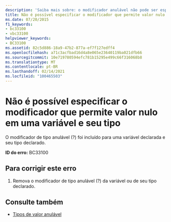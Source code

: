 ```yaml
---
description: 'Saiba mais sobre: o modificador anulável não pode ser especificado em uma variável e seu tipo'
title: Não é possível especificar o modificador que permite valor nulo em uma variável e seu tipo
ms.date: 07/20/2015
f1_keywords:
- bc33100
- vbc33100
helpviewer_keywords:
- BC33100
ms.assetid: 82c5d886-18a9-47b2-877a-ef7f127edff4
ms.openlocfilehash: a71c3acfbad16d4a8e065e23640119ba021dfb66
ms.sourcegitcommit: 10e719780594efc781b15295e499c66f316068b8
ms.translationtype: MT
ms.contentlocale: pt-BR
ms.lasthandoff: 02/14/2021
ms.locfileid: "100465503"
---
```

# <a name="nullable-modifier-cannot-be-specified-on-both-a-variable-and-its-type"></a>Não é possível especificar o modificador que permite valor nulo em uma variável e seu tipo

O modificador de tipo anulável (?) foi incluído para uma variável declarada e seu tipo declarado.  
  
 **ID do erro:** BC33100  
  
## <a name="to-correct-this-error"></a>Para corrigir este erro  
  
1. Remova o modificador de tipo anulável (?) da variável ou de seu tipo declarado.  
  
## <a name="see-also"></a>Consulte também

- [Tipos de valor anulável](../programming-guide/language-features/data-types/nullable-value-types.md)
